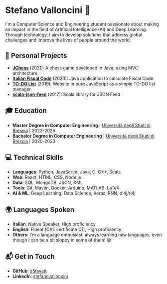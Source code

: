 # Stefano Valloncini 👋

I'm a Computer Science and Engineering student passionate about making an impact in the field of Artificial Intelligence (AI) and Deep Learning. Through technology, I aim to develop solutions that address global challenges and improve the lives of people around the world.

## 🌟 Personal Projects

- **[JChess](https://github.com/xStevatt/)** (2021): A chess game developed in Java, using MVC architecture.
- **[Italian Fiscal Code](https://github.com/xStevatt/)** (2020): Java application to calculate Fiscal Code.
- **[TO-DO List](https://github.com/xStevatt/)** (2019): Website in pure JavaScript as a simple TO-DO list manager.
- **[scala-json-feed](https://github.com/xStevatt/)** (2017): Scala library for JSON Feed.

## 🎓 Education

- **Master Degree in Computer Engineering** | [Università degli Studi di Brescia](https://www.unibs.it/it) | 2023-2025
- **Bachelor Degree in Computer Engineering** | [Università degli Studi di Brescia](https://www.unibs.it/it) | 2020-2023

## 💻 Technical Skills

- **Languages**: Python, JavaScript, Java, C, C++, Scala
- **Web**: React, HTML, CSS, Node.js
- **Data**: SQL, MongoDB, JSON, XML
- **Tools**: Git, Maven, Docker, Arduino, MATLAB, LaTeX
- **AI & ML**: Deep Learning, Data Science, Keras, RNN, dl4j/rl4j

## 🌍 Languages Spoken

- **Italian**: Native Speaker, High proficiency
- **English**: Fluent (CAE certificate C1), High proficiency
- **Others**: I'm a language enthusiast, always learning new languages, even though I can be a bit sloppy in some of them! 😅

## 📬 Get in Touch

- **GitHub**: [xStevatt](https://github.com/xStevatt)
- **LinkedIn**: [stefanovalloncini](https://linkedin.com/in/stefanovalloncini/)

